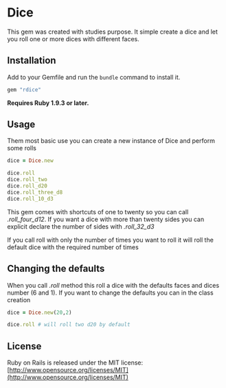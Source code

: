 # Dice

This gem was created with studies purpose. It simple create a dice and let you roll one or more dices with different faces.

## Installation

Add to your Gemfile and run the `bundle` command to install it.

```ruby
gem "rdice"
```

**Requires Ruby 1.9.3 or later.**


## Usage


Them most basic use you can create a new instance of Dice and perform some rolls

```ruby
dice = Dice.new

dice.roll
dice.roll_two 
dice.roll_d20
dice.roll_three_d8
dice.roll_10_d3
```

This gem comes with shortcuts of one to twenty so you can call *.roll_four_d12*. If you want a dice with more than twenty sides you can explicit declare the number of sides with *.roll_32_d3*

If you call roll with only the number of times you want to roll it will roll the default dice with the required number of times

## Changing the defaults

When you call *.roll* method this roll a dice with the defaults faces and dices number (6 and 1). If you want to change the defaults you can in the class creation

```ruby
dice = Dice.new(20,2)

dice.roll # will roll two d20 by default
```

## License

Ruby on Rails is released under the MIT license:
[http://www.opensource.org/licenses/MIT](http://www.opensource.org/licenses/MIT)